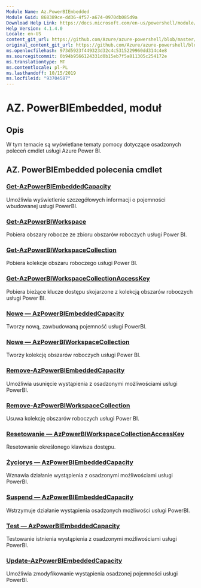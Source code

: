 ```yaml
---
Module Name: Az.PowerBIEmbedded
Module Guid: 868389ce-dd36-4f57-a674-0970db085d9a
Download Help Link: https://docs.microsoft.com/en-us/powershell/module/az.powerbiembedded
Help Version: 4.1.4.0
Locale: en-US
content_git_url: https://github.com/Azure/azure-powershell/blob/master/src/PowerBIEmbedded/PowerBIEmbedded/help/Az.PowerBIEmbedded.md
original_content_git_url: https://github.com/Azure/azure-powershell/blob/master/src/PowerBIEmbedded/PowerBIEmbedded/help/Az.PowerBIEmbedded.md
ms.openlocfilehash: 973d5923f449323d32c4c5315229960dd314c4e8
ms.sourcegitcommit: 0b94b9566124331d0b15eb7f5a811305c254172e
ms.translationtype: MT
ms.contentlocale: pl-PL
ms.lasthandoff: 10/15/2019
ms.locfileid: "93704587"
---
```

# AZ. PowerBIEmbedded, moduł
## Opis
W tym temacie są wyświetlane tematy pomocy dotyczące osadzonych poleceń cmdlet usługi Azure Power BI.

## AZ. PowerBIEmbedded polecenia cmdlet
### [Get-AzPowerBIEmbeddedCapacity](Get-AzPowerBIEmbeddedCapacity.md)
Umożliwia wyświetlenie szczegółowych informacji o pojemności wbudowanej usługi PowerBI.

### [Get-AzPowerBIWorkspace](Get-AzPowerBIWorkspace.md)
Pobiera obszary robocze ze zbioru obszarów roboczych usługi Power BI.

### [Get-AzPowerBIWorkspaceCollection](Get-AzPowerBIWorkspaceCollection.md)
Pobiera kolekcje obszaru roboczego usługi Power BI.

### [Get-AzPowerBIWorkspaceCollectionAccessKey](Get-AzPowerBIWorkspaceCollectionAccessKey.md)
Pobiera bieżące klucze dostępu skojarzone z kolekcją obszarów roboczych usługi Power BI.

### [Nowe — AzPowerBIEmbeddedCapacity](New-AzPowerBIEmbeddedCapacity.md)
Tworzy nową, zawbudowaną pojemność usługi PowerBI.

### [Nowe — AzPowerBIWorkspaceCollection](New-AzPowerBIWorkspaceCollection.md)
Tworzy kolekcję obszarów roboczych usługi Power BI.

### [Remove-AzPowerBIEmbeddedCapacity](Remove-AzPowerBIEmbeddedCapacity.md)
Umożliwia usunięcie wystąpienia z osadzonymi możliwościami usługi PowerBI.

### [Remove-AzPowerBIWorkspaceCollection](Remove-AzPowerBIWorkspaceCollection.md)
Usuwa kolekcję obszarów roboczych usługi Power BI.

### [Resetowanie — AzPowerBIWorkspaceCollectionAccessKey](Reset-AzPowerBIWorkspaceCollectionAccessKey.md)
Resetowanie określonego klawisza dostępu.

### [Życiorys — AzPowerBIEmbeddedCapacity](Resume-AzPowerBIEmbeddedCapacity.md)
Wznawia działanie wystąpienia z osadzonymi możliwościami usługi PowerBI.

### [Suspend — AzPowerBIEmbeddedCapacity](Suspend-AzPowerBIEmbeddedCapacity.md)
Wstrzymuje działanie wystąpienia osadzonych możliwości usługi PowerBI.

### [Test — AzPowerBIEmbeddedCapacity](Test-AzPowerBIEmbeddedCapacity.md)
Testowanie istnienia wystąpienia z osadzonymi możliwościami usługi PowerBI.

### [Update-AzPowerBIEmbeddedCapacity](Update-AzPowerBIEmbeddedCapacity.md)
Umożliwia zmodyfikowanie wystąpienia osadzonej pojemności usługi PowerBI.

